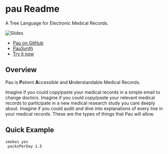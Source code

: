# pau Readme

A Tree Language for Electronic Medical Records.

![Slides](slides.gif)

- [Pau on GitHub](https://github.com/treenotation/pau)
- [PauSynth](https://pau.treenotation.org/synth/)
- [Try it now](https://jtree.treenotation.org/designer/#grammar%0A%20emailCell%0A%20phoneTypeCell%0A%20%20enum%20mobile%20home%20office%0A%20nameCell%0A%20%20extends%20locationCell%0A%20%20examples%20Thomas%20John%20Earl%20Kai%20Lorne%20Ashley%20Kasey%20Sam%20Joe%0A%20sexCell%0A%20%20enum%20Male%20Female%0A%20ethnicityCell%0A%20%20highlightScope%20string%0A%20%20enum%20Hawaiian%20Chinese%20Filipino%20Mexican%20Caucasian%20Portuguese%20Japanese%20Spanish%20Filipino%20Unknown%20Okinawan%20Marshallese%20PuertoRican%20Irish%20AmericanIndian%20Albanian%20Venezuela%20TrinidadandTobago%20German%20Scottish%20English%20Samoan%0A%20raceCell%0A%20%20highlightScope%20keyword%0A%20%20enum%20PacificIslander%20Asian%20Filipino%20Caucasian%20African%20NativeAmerican%20Unknown%0A%20locationCell%0A%20%20extends%20stringCell%0A%20locationKeywordCell%0A%20%20enum%20location%0A%20cityCell%0A%20%20extends%20locationCell%0A%20%20examples%20Tokyo%20Boston%20London%20Beijing%20Seattle%0A%20zipCell%0A%20%20extends%20locationCell%0A%20%20examples%2090210%2094110%2002301%0A%20stateCell%0A%20%20extends%20locationCell%0A%20%20examples%20Hawaii%20Maine%20Montana%20California%20Florida%20Georgia%0A%20streetAddressCell%0A%20%20extends%20locationCell%0A%20countryCell%0A%20%20enum%20Canada%20USA%20China%20India%20Bolivia%20Egypt%20Japan%20Lebanon%0A%20smokingStatusCell%0A%20%20enum%20yes%20never%20previousSmoker%0A%20%20highlightScope%20constant.numeric%0A%20packsPerDayCell%0A%20%20description%20How%20many%20packs%20per%20day%20do%20they%20currently%20smoke%3F%0A%20%20extends%20floatCell%0A%20cigarettesPerDayCell%0A%20%20description%20How%20many%20cigarettes%20per%20day%20do%20they%20currently%20smoke%3F%0A%20%20extends%20intCell%0A%20keywordCell%0A%20floatCell%0A%20intCell%0A%20stringCell%0A%20%20highlightScope%20string%0A%20yearCell%0A%20%20extends%20intCell%0A%20dayCell%0A%20%20extends%20intCell%0A%20monthCell%0A%20%20extends%20intCell%0A%20timeCell%0A%20%20highlightScope%20constant.numeric%0A%20%20examples%202%3A41am%2012%3A19pm%208%3A42pm%203%3A33am%0A%20abstractAddressNode%0A%20%20abstract%0A%20%20inScope%20abstractNameNode%20emailNode%20phoneNode%0A%20emergencyContactNode%0A%20%20extends%20abstractAddressNode%0A%20%20crux%20emergencyContact%0A%20contactInfoNode%0A%20%20extends%20abstractAddressNode%0A%20%20crux%20contactInfo%0A%20emailNode%0A%20%20cells%20keywordCell%20emailCell%0A%20phoneNode%0A%20%20crux%20phone%0A%20%20inScope%20phoneNumberNode%20phoneTypeNode%0A%20phoneNumberNode%0A%20%20crux%20number%0A%20phoneTypeNode%0A%20%20cells%20keywordCell%20phoneTypeCell%0A%20%20crux%20type%0A%20abstractNameNode%0A%20%20abstract%0A%20%20cells%20keywordCell%20nameCell%0A%20firstNameNode%0A%20%20extends%20abstractNameNode%0A%20%20crux%20firstName%0A%20lastNameNode%0A%20%20extends%20abstractNameNode%0A%20%20crux%20lastName%0A%20middleNameNode%0A%20%20extends%20abstractNameNode%0A%20%20crux%20middleName%0A%20nickNameNode%0A%20%20extends%20abstractNameNode%0A%20%20crux%20nickName%0A%20patientIdNode%0A%20%20cells%20keywordCell%0A%20%20crux%20patientId%0A%20abstractDemographicConceptNode%0A%20%20cells%20keywordCell%0A%20ethnicityNode%0A%20%20crux%20ethnicity%0A%20%20description%20A%20foreign%20key%20that%20refers%20to%20the%20standard%20concept%20identifier%20in%20the%20Standardized%20Vocabularies%20for%20the%20ethnicity%20of%20the%20person%2C%20belonging%20to%20the%20'Ethnicity'%20vocabulary.%0A%20%20extends%20abstractDemographicConceptNode%0A%20%20catchAllCellType%20ethnicityCell%0A%20raceNode%0A%20%20crux%20race%0A%20%20extends%20abstractDemographicConceptNode%0A%20%20catchAllCellType%20raceCell%0A%20%20description%20A%20foreign%20key%20that%20refers%20to%20an%20identifier%20in%20the%20CONCEPT%20table%20for%20the%20unique%20race%20of%20the%20person%2C%20belonging%20to%20the%20'Race'%20vocabulary.%0A%20sexNode%0A%20%20crux%20sex%0A%20%20extends%20abstractDemographicConceptNode%0A%20%20cells%20keywordCell%20sexCell%0A%20abstractEventNode%0A%20%20abstract%0A%20%20inScope%20dateNode%20timeNode%20locationNode%0A%20birthNode%0A%20%20extends%20abstractEventNode%0A%20%20cells%20keywordCell%0A%20%20crux%20birth%0A%20deathNode%0A%20%20extends%20abstractEventNode%0A%20%20cells%20keywordCell%0A%20%20crux%20death%0A%20abstractLocationNode%0A%20%20abstract%0A%20streetNode%0A%20%20cells%20keywordCell%0A%20%20extends%20abstractLocationNode%0A%20%20catchAllCellType%20streetAddressCell%0A%20cityNode%0A%20%20extends%20abstractLocationNode%0A%20%20cells%20keywordCell%20cityCell%0A%20countryNode%0A%20%20extends%20abstractLocationNode%0A%20%20cells%20keywordCell%20countryCell%0A%20stateNode%0A%20%20extends%20abstractLocationNode%0A%20%20cells%20keywordCell%20stateCell%0A%20zipCodeNode%0A%20%20extends%20abstractLocationNode%0A%20%20cells%20keywordCell%20zipCell%0A%20locationNode%0A%20%20inScope%20abstractLocationNode%0A%20%20crux%20location%0A%20%20cells%20locationKeywordCell%0A%20dateNode%0A%20%20cells%20keywordCell%20monthCell%20dayCell%20yearCell%0A%20%20crux%20date%0A%20observationDateNode%0A%20%20extends%20dateNode%0A%20%20crux%20date%0A%20timeNode%0A%20%20cells%20keywordCell%20timeCell%0A%20%20crux%20time%0A%20observationTimeNode%0A%20%20extends%20timeNode%0A%20%20crux%20time%0A%20abstractProviderNode%0A%20%20abstract%0A%20observationProviderNode%0A%20%20extends%20abstractProviderNode%0A%20%20crux%20provider%0A%20abstractObservationNode%0A%20%20abstract%0A%20%20inScope%20observationDateNode%20observationTimeNode%20observationProviderNode%20locationNode%0A%20abstractSelfReportedObservationNode%0A%20%20extends%20abstractObservationNode%0A%20smokingStatusNode%0A%20%20extends%20abstractSelfReportedObservationNode%0A%20%20crux%20smokingStatus%0A%20%20cells%20keywordCell%20smokingStatusCell%0A%20%20inScope%20packsPerDayNode%20cigarettesPerDayNode%0A%20%20example%0A%20%20%20smokingStatus%20yes%0A%20%20%20%20packsPerDay%201.5%0A%20packsPerDayNode%0A%20%20cells%20keywordCell%20packsPerDayCell%0A%20%20crux%20packsPerDay%0A%20cigarettesPerDayNode%0A%20%20cells%20keywordCell%20cigarettesPerDayCell%0A%20%20crux%20cigarettesPerDay%0A%20pauNode%0A%20%20root%0A%20%20description%20Medical%20Records%20for%20Planet%20Earth.%0A%20%20inScope%20abstractEventNode%20abstractDemographicConceptNode%20abstractObservationNode%20abstractNameNode%0Asample%0A%20firstName%20Linda%0A%20lastName%20Smith%0A%20sex%20Female%0A%20birth%0A%20%20location%0A%20%20date%2012%202%202000%0A%20%20time%202%3A22am%0A%20smokingStatus%20never)

## Overview

Pau is **P**atient **A**ccessible and **U**nderstandable Medical Records.

Imagine if you could copy/paste your medical records in a simple email to change doctors. Imagine if you could copy/paste your relevant medical records to participate in a new medical research study you care deeply about. Imagine if you could audit and dive into explanations of every line in your medical records. These are the types of things that Pau will allow.

## Quick Example

    smokes yes
     packsPerDay 1.5
